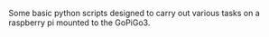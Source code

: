 Some basic python scripts designed to carry out various tasks on a raspberry pi mounted to the GoPiGo3.
